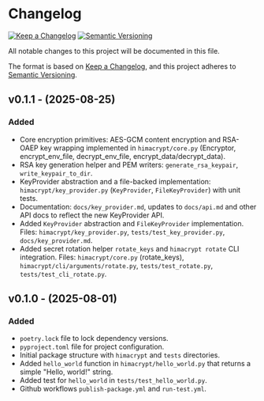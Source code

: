# Changelog

[![Keep a Changelog](https://img.shields.io/badge/Keep%20a-Changelog-blue.svg)](https://keepachangelog.com/en/1.1.0/)
[![Semantic Versioning](https://img.shields.io/badge/Semantic-Versioning-brightgreen.svg)](https://semver.org/spec/v2.0.0.html)

All notable changes to this project will be documented in this file.

The format is based on [Keep a Changelog](https://keepachangelog.com/en/1.1.0/),
and this project adheres to [Semantic Versioning](https://semver.org/spec/v2.0.0.html).


## v0.1.1 - (2025-08-25)

### Added

- Core encryption primitives: AES-GCM content encryption and RSA-OAEP key wrapping implemented in `himacrypt/core.py` (Encryptor, encrypt_env_file, decrypt_env_file, encrypt_data/decrypt_data).
- RSA key generation helper and PEM writers: `generate_rsa_keypair`, `write_keypair_to_dir`.
- KeyProvider abstraction and a file-backed implementation: `himacrypt/key_provider.py` (`KeyProvider`, `FileKeyProvider`) with unit tests.
- Documentation: `docs/key_provider.md`, updates to `docs/api.md` and other API docs to reflect the new KeyProvider API.
- Added `KeyProvider` abstraction and `FileKeyProvider` implementation. Files: `himacrypt/key_provider.py`, `tests/test_key_provider.py`, `docs/key_provider.md`.
- Added secret rotation helper `rotate_keys` and `himacrypt rotate` CLI integration. Files: `himacrypt/core.py` (rotate_keys), `himacrypt/cli/arguments/rotate.py`, `tests/test_rotate.py`, `tests/test_cli_rotate.py`.

## v0.1.0 - (2025-08-01)

### Added

- `poetry.lock` file to lock dependency versions.
- `pyproject.toml` file for project configuration.
- Initial package structure with `himacrypt` and `tests` directories.
- Added `hello_world` function in `himacrypt/hello_world.py` that returns a simple "Hello, world!" string.
- Added test for `hello_world` in `tests/test_hello_world.py`.
- Github workflows `publish-package.yml` and `run-test.yml`.